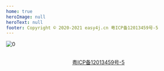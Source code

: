 ```yaml
---
home: true
heroImage: null
heroText: null
footer: Copyright © 2020-2021 easy4j.cn 粤ICP备12013459号-5
---
```


![0](/team.png)
<p align="center"><br/><a href="http://beian.miit.gov.cn/" target=_blank>粤ICP备12013459号-5</a></p>
